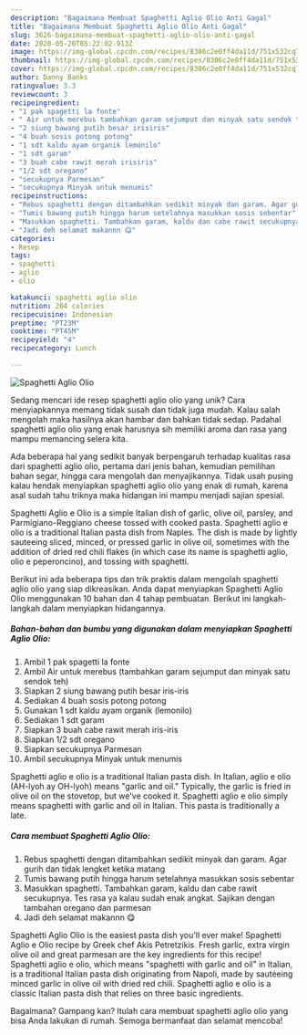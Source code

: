 ```yaml
---
description: "Bagaimana Membuat Spaghetti Aglio Olio Anti Gagal"
title: "Bagaimana Membuat Spaghetti Aglio Olio Anti Gagal"
slug: 3626-bagaimana-membuat-spaghetti-aglio-olio-anti-gagal
date: 2020-05-20T05:22:02.913Z
image: https://img-global.cpcdn.com/recipes/8306c2e0ff4da11d/751x532cq70/spaghetti-aglio-olio-foto-resep-utama.jpg
thumbnail: https://img-global.cpcdn.com/recipes/8306c2e0ff4da11d/751x532cq70/spaghetti-aglio-olio-foto-resep-utama.jpg
cover: https://img-global.cpcdn.com/recipes/8306c2e0ff4da11d/751x532cq70/spaghetti-aglio-olio-foto-resep-utama.jpg
author: Danny Banks
ratingvalue: 3.3
reviewcount: 3
recipeingredient:
- "1 pak spagetti la fonte"
- " Air untuk merebus tambahkan garam sejumput dan minyak satu sendok teh"
- "2 siung bawang putih besar irisiris"
- "4 buah sosis potong potong"
- "1 sdt kaldu ayam organik lemonilo"
- "1 sdt garam"
- "3 buah cabe rawit merah irisiris"
- "1/2 sdt oregano"
- "secukupnya Parmesan"
- "secukupnya Minyak untuk menumis"
recipeinstructions:
- "Rebus spaghetti dengan ditambahkan sedikit minyak dan garam. Agar gurih dan tidak lengket ketika matang"
- "Tumis bawang putih hingga harum setelahnya masukkan sosis sebentar"
- "Masukkan spaghetti. Tambahkan garam, kaldu dan cabe rawit secukupnya. Tes rasa ya kalau sudah enak angkat. Sajikan dengan tambahan oregano dan parmesan"
- "Jadi deh selamat makannn 😋"
categories:
- Resep
tags:
- spaghetti
- aglio
- olio

katakunci: spaghetti aglio olio 
nutrition: 204 calories
recipecuisine: Indonesian
preptime: "PT23M"
cooktime: "PT45M"
recipeyield: "4"
recipecategory: Lunch

---
```



![Spaghetti Aglio Olio](https://img-global.cpcdn.com/recipes/8306c2e0ff4da11d/751x532cq70/spaghetti-aglio-olio-foto-resep-utama.jpg)

Sedang mencari ide resep spaghetti aglio olio yang unik? Cara menyiapkannya memang tidak susah dan tidak juga mudah. Kalau salah mengolah maka hasilnya akan hambar dan bahkan tidak sedap. Padahal spaghetti aglio olio yang enak harusnya sih memiliki aroma dan rasa yang mampu memancing selera kita.

Ada beberapa hal yang sedikit banyak berpengaruh terhadap kualitas rasa dari spaghetti aglio olio, pertama dari jenis bahan, kemudian pemilihan bahan segar, hingga cara mengolah dan menyajikannya. Tidak usah pusing kalau hendak menyiapkan spaghetti aglio olio yang enak di rumah, karena asal sudah tahu triknya maka hidangan ini mampu menjadi sajian spesial.

Spaghetti Aglio e Olio is a simple Italian dish of garlic, olive oil, parsley, and Parmigiano-Reggiano cheese tossed with cooked pasta. Spaghetti aglio e olio is a traditional Italian pasta dish from Naples. The dish is made by lightly sauteeing sliced, minced, or pressed garlic in olive oil, sometimes with the addition of dried red chili flakes (in which case its name is spaghetti aglio, olio e peperoncino), and tossing with spaghetti.


Berikut ini ada beberapa tips dan trik praktis dalam mengolah spaghetti aglio olio yang siap dikreasikan. Anda dapat menyiapkan Spaghetti Aglio Olio menggunakan 10 bahan dan 4 tahap pembuatan. Berikut ini langkah-langkah dalam menyiapkan hidangannya.

<!--inarticleads1-->

##### Bahan-bahan dan bumbu yang digunakan dalam menyiapkan Spaghetti Aglio Olio:

1. Ambil 1 pak spagetti la fonte
1. Ambil  Air untuk merebus (tambahkan garam sejumput dan minyak satu sendok teh)
1. Siapkan 2 siung bawang putih besar iris-iris
1. Sediakan 4 buah sosis potong potong
1. Gunakan 1 sdt kaldu ayam organik (lemonilo)
1. Sediakan 1 sdt garam
1. Siapkan 3 buah cabe rawit merah iris-iris
1. Siapkan 1/2 sdt oregano
1. Siapkan secukupnya Parmesan
1. Ambil secukupnya Minyak untuk menumis


Spaghetti aglio e olio is a traditional Italian pasta dish. In Italian, aglio e olio (AH-lyoh ay OH-lyoh) means &#34;garlic and oil.&#34; Typically, the garlic is fried in olive oil on the stovetop, but we&#39;ve cooked it. Spaghetti aglio e olio simply means spaghetti with garlic and oil in Italian. This pasta is traditionally a late. 

<!--inarticleads2-->

##### Cara membuat Spaghetti Aglio Olio:

1. Rebus spaghetti dengan ditambahkan sedikit minyak dan garam. Agar gurih dan tidak lengket ketika matang
1. Tumis bawang putih hingga harum setelahnya masukkan sosis sebentar
1. Masukkan spaghetti. Tambahkan garam, kaldu dan cabe rawit secukupnya. Tes rasa ya kalau sudah enak angkat. Sajikan dengan tambahan oregano dan parmesan
1. Jadi deh selamat makannn 😋


Spaghetti Aglio Olio is the easiest pasta dish you&#39;ll ever make! Spaghetti Aglio e Olio recipe by Greek chef Akis Petretzikis. Fresh garlic, extra virgin olive oil and great parmesan are the key ingredients for this recipe! Spaghetti aglio e olio, which means &#34;spaghetti with garlic and oil&#34; in Italian, is a traditional Italian pasta dish originating from Napoli, made by sautéeing minced garlic in olive oil with dried red chili. Spaghetti aglio e olio is a classic Italian pasta dish that relies on three basic ingredients. 

Bagaimana? Gampang kan? Itulah cara membuat spaghetti aglio olio yang bisa Anda lakukan di rumah. Semoga bermanfaat dan selamat mencoba!
